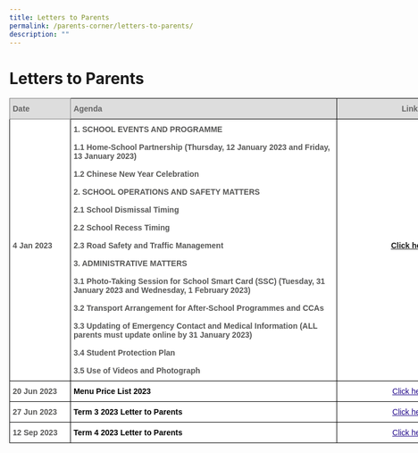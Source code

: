 ```yaml
---
title: Letters to Parents
permalink: /parents-corner/letters-to-parents/
description: ""
---
```

# Letters to Parents


<style type="text/css">
.tg  {border-collapse:collapse;border-spacing:0;}
.tg td{border-color:black;border-style:solid;border-width:1px;font-family:Arial, sans-serif;font-size:14px;
  overflow:hidden;padding:10px 5px;word-break:normal;}
.tg th{border-color:black;border-style:solid;border-width:1px;font-family:Arial, sans-serif;font-size:14px;
  font-weight:normal;overflow:hidden;padding:10px 5px;word-break:normal;}
.tg .tg-a4yv{background-color:#DDD;color:#666;font-weight:bold;text-align:center;vertical-align:top}
.tg .tg-e14l{background-color:#DDD;color:#666;font-weight:bold;text-align:left;vertical-align:top}
.tg .tg-ky7k{background-color:#DDD;border-color:inherit;color:#666;font-weight:bold;text-align:left;vertical-align:top}
.tg .tg-sna6{background-color:#FFF;color:#575756;font-weight:bold;text-align:left;vertical-align:top}
.tg .tg-0pyt{background-color:#FFF;color:#21088A;font-weight:bold;text-align:center;text-decoration:underline;vertical-align:top}
</style>
<table class="tg" style="undefined;table-layout: fixed; width: 848px">
<colgroup>
<col style="width: 109px">
<col style="width: 478px">
<col style="width: 261px">
</colgroup>
<thead>
  <tr>
    <th class="tg-ky7k">Date </th>
    <th class="tg-e14l">Agenda</th>
    <th class="tg-a4yv">Link</th>
  </tr>
</thead>
<tbody>
  <tr>
    <td class="tg-sna6"><br><br><br><br><br><br><br><br><br><br><br><br><br>4 Jan 2023 </td>
    <td class="tg-sna6">1. SCHOOL EVENTS AND PROGRAMME<br><br>1.1 Home-School Partnership (Thursday, 12 January 2023 and Friday, 13 January 2023)<br><br>1.2  Chinese New Year Celebration<br><br>2. SCHOOL OPERATIONS AND SAFETY MATTERS<br><br>2.1 School Dismissal Timing<br><br>2.2  School Recess Timing<br><br>2.3  Road Safety and Traffic Management<br><br>3. ADMINISTRATIVE MATTERS<br><br>3.1 Photo-Taking Session for School Smart Card (SSC) (Tuesday, 31 January 2023 and Wednesday, 1 February 2023)<br><br>3.2 Transport Arrangement for After-School Programmes and CCAs<br><br>3.3  Updating of Emergency Contact and Medical Information (ALL parents must update online by 31 January 2023)<br><br>3.4  Student Protection Plan<br><br>3.5  Use of Videos and Photograph </td>
    <td class="tg-0pyt"><br><br><br><br><br><br><br><br><br><br><br><br><br><a href="/files/Parents%20Corner/Letters%20to%20Parents/2023_001_Letter_to_Parents%20-%20Term%201%20Activities.pdf" target="_blank" rel="noopener noreferrer">Click here</a> <br></td>
	</tr>
  <tr>
   <td class="tg-sna6">20 Jun 2023 <br></td>
    <td class="tg-sna6"><span style="color:#000">Menu Price List 2023 </span> </td>
    <td class="tg-0pyt"><a href="/files/Parents%20Corner/Letters%20to%20Parents/Menu%20Price%20List%202023%20(1).pdf"><span style="font-weight:500;text-decoration:underline;color:#21088A">Click here</span></a>  </td>
  </tr>
  <tr>
  <td class="tg-sna6">27 Jun 2023 <br></td>
    <td class="tg-sna6"><span style="color:#000">Term 3 2023 Letter to Parents </span>    </td><td class="tg-0pyt"><a href="/files/2023_091%20letter_to_parents%20-%20term%203a.pdf"><span style="font-weight:500;text-decoration:underline;color:#21088A">Click here</span></a>  </td>
		  </tr>
  <tr>
  <td class="tg-sna6">12 Sep 2023 <br></td>
    <td class="tg-sna6"><span style="color:#000">Term 4 2023 Letter to Parents </span>    </td><td class="tg-0pyt"><a href="/files/2023_121%20letter_to_parents%20-%20term%204.pdf"><span style="font-weight:500;text-decoration:underline;color:#21088A">Click here</span></a>
		
  
	


</td></tr></tbody></table>